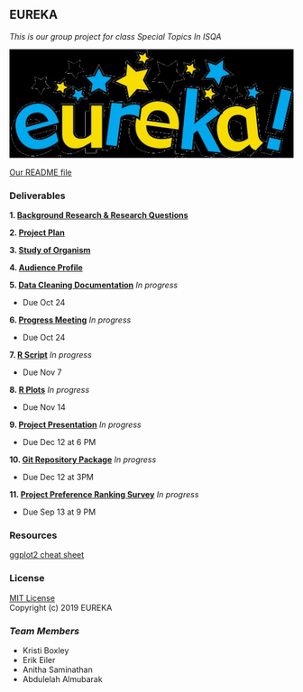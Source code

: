 ## EUREKA
_This is our group project for class Special Topics In ISQA_

![Our Picture](Eureka.jpg)

[Our README file](https://github.com/Abdulelah01/EUREKA/blob/master/README.md)

### Deliverables
**1. [Background Research & Research Questions](https://github.com/Abdulelah01/EUREKA/blob/master/BackgroundResearch%26RQs/BR%26RQ_BackgroundResearch%26RQs.md)**

**2. [Project Plan](https://github.com/Abdulelah01/EUREKA/blob/master/Project_Plan.md)**

**3. [Study of Organism](https://github.com/Abdulelah01/EUREKA/blob/master/StudyOrganism.md)**

**4. [Audience Profile](https://github.com/Abdulelah01/EUREKA/blob/master/AudienceProfile/AudienceProfile.md)**

**5. [Data Cleaning Documentation]()** _In progress_ 
* Due Oct 24

**6. [Progress Meeting]()** _In progress_
* Due Oct 24

**7. [R Script]()** _In progress_
* Due Nov 7

**8. [R Plots]()** _In progress_
* Due Nov 14

**9. [Project Presentation]()** _In progress_
* Due Dec 12 at 6 PM

**10. [Git Repository Package]()** _In progress_
* Due Dec 12 at 3PM

**11. [Project Preference Ranking Survey]()** _In progress_
* Due Sep 13 at 9 PM

### Resources
[ggplot2 cheat sheet](https://github.com/rstudio/cheatsheets/blob/master/data-visualization-2.1.pdf)  

### License
[MIT License](https://github.com/Abdulelah01/EUREKA/blob/master/LICENSE)  
Copyright (c) 2019 EUREKA

### _Team Members_ 
* Kristi Boxley
* Erik Eiler
* Anitha Saminathan
* Abdulelah Almubarak
